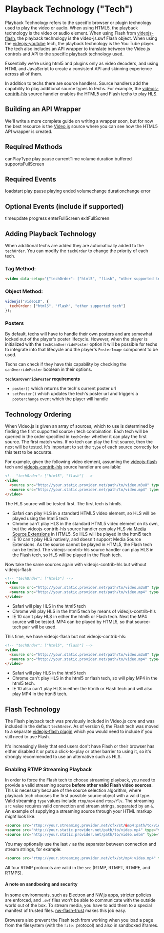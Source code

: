 # Playback Technology ("Tech")

Playback Technology refers to the specific browser or plugin technology used to play the video or audio. When using HTML5, the playback technology is the video or audio element. When using Flash from [videojs-flash][flash], the playback technology is the video-js.swf Flash object. When using the [videojs-youtube][youtube] tech, the playback technology is the You Tube player. The tech also includes an API wrapper to translate between the Video.js controls and API to the specific playback technology used.

Essentially we're using html5 and plugins only as video decoders, and using HTML and JavaScript to create a consistent API and skinning experience across all of them.

In addition to techs there are source handlers. Source handlers add the capability to play additional source types to techs. For example, the [videojs-contrib-hls][hls] source handler enables the HTML5 and Flash techs to play HLS.

## Building an API Wrapper

We'll write a more complete guide on writing a wrapper soon, but for now the best resource is the [Video.js](https://github.com/videojs/video.js/tree/master/src/js/tech) source where you can see how the HTML5 API wrapper is created.

## Required Methods

canPlayType
play
pause
currentTime
volume
duration
buffered
supportsFullScreen

## Required Events

loadstart
play
pause
playing
ended
volumechange
durationchange
error

## Optional Events (include if supported)

timeupdate
progress
enterFullScreen
exitFullScreen

## Adding Playback Technology

When additional techs are added they are automatically added to the `techOrder`. You can modify the `techOrder` to change the priority of each tech.

### Tag Method:

```html
<video data-setup='{"techOrder": ["html5", "flash", "other supported tech"]}'>
```

### Object Method:

```js
videojs("videoID", {
  techOrder: ["html5", "flash", "other supported tech"]
});
```

### Posters

By default, techs will have to handle their own posters and are somewhat locked out of the player's poster lifecycle. 
However, when the player is initialized with the `techCanOverridePoster` option 
it will be possible for techs to integrate into that lifecycle  and the player's `PosterImage` component to be used.

Techs can check if they have this capability by checking the `canOverridePoster` boolean in their options. 

**`techCanOverridePoster` requirements**

* `poster()` which returns the tech's current poster url
* `setPoster()` which updates the tech's poster url and triggers a `posterchange` event
  which the player will handle

## Technology Ordering

When Video.js is given an array of sources, which to use is determined by finding the first supported source / tech combination. Each tech will be queried in the order specified in `techOrder` whether it can play the first source. The first match wins. If no tech can play the first source, then the next will be tested. It's important to set the `type` of each source correctly for this test to be accurate.

For example, given the following video element, assuming the [videojs-flash][flash] tech and [videojs-contrib-hls][hls] source handler are available:

```html
<!-- "techOrder": ["html5", "flash"] -->
<video
  <source src="http://your.static.provider.net/path/to/video.m3u8" type="application/x-mpegURL">
  <source src="http://your.static.provider.net/path/to/video.mp4" type="video/mp4">
</video>
```

The HLS source will be tested first. The first tech is html5.

* Safari can play HLS in a standard HTML5 video element, so HLS will be played using the html5 tech
* Chrome can't play HLS in the standard HTML5 video element on its own, but the videojs-contrib-hls source handler _can_ play HLS via [Media Source Extensions][mse] in HTML5. So HLS will be played in the html5 tech
* IE 10 can't play HLS natively, and doesn't support Media Source Extensions. As the source cannot be played in HTML5, the Flash tech can be tested. The videojs-contrib-hls source handler can play HLS in the Flash tech, so HLS will be played in the Flash tech.

Now take the same sources again with videojs-contrib-hls but without videojs-flash:

```html
<!-- "techOrder": ["html5"] -->
<video
  <source src="http://your.static.provider.net/path/to/video.m3u8" type="application/x-mpegURL">
  <source src="http://your.static.provider.net/path/to/video.mp4" type="video/mp4">
</video>
```

* Safari will play HLS in the html5 tech
* Chrome will play HLS in the html5 tech by means of videojs-contrib-hls
* IE 10 can't play HLS in either the html5 or Flash tech. Next the MP4 source will be tested. MP4 can be played by HTML5, so that source-tech pair will be used.

This time, we have videojs-flash but not videojs-contrib-hls:

```html
<!-- "techOrder": ["html5", "flash"] -->
<video
  <source src="http://your.static.provider.net/path/to/video.m3u8" type="application/x-mpegURL">
  <source src="http://your.static.provider.net/path/to/video.mp4" type="video/mp4">
</video>
```

* Safari will play HLS in the html5 tech
* Chrome can't play HLS in the html5 or flash tech, so will play MP4 in the html5 tech.
* IE 10 also can't play HLS in either the html5 or Flash tech and will also play MP4 in the html5 tech.

## Flash Technology

The Flash playback tech was previously included in Video.js core and was included in the default `techOrder`. As of version 6, the Flash tech was moved to a separate [videojs-flash plugin][flash] which you would need to include if you still need to use Flash.

It's increasingly likely that end users don't have Flash or their browser has either disabled it or puts a click-to-play or other barrier to using it, so it's strongly recommended to use an alternative such as HLS.

### Enabling RTMP Streaming Playback

In order to force the Flash tech to choose streaming playback, you need to provide a valid streaming source **before other valid Flash video sources**. This is necessary because of the source selection algorithm, where playback tech chooses the first possible source object with a valid type. Valid streaming `type` values include `rtmp/mp4` and `rtmp/flv`. The streaming `src` value requires valid connection and stream strings, separated by an `&`. An example of supplying a streaming source through your HTML markup might look like:

```html
<source src="rtmp://your.streaming.provider.net/cfx/st/&mp4:path/to/video.mp4" type="rtmp/mp4">
<source src="http://your.static.provider.net/path/to/video.mp4" type="video/mp4">
<source src="http://your.static.provider.net/path/to/video.webm" type="video/webm">
```

You may optionally use the last `/` as the separator between connection and stream strings, for example:

```html
<source src="rtmp://your.streaming.provider.net/cfx/st/mp4:video.mp4" type="rtmp/mp4">
```

All four RTMP protocols are valid in the `src` (RTMP, RTMPT, RTMPE, and RTMPS).

#### A note on sandboxing and security

In some environments, such as Electron and NW.js apps, stricter policies are enforced, and `.swf` files won’t be able to communicate with the outside world out of the box. To stream media, you have to add them to a special manifest of trusted files. [nw-flash-trust](https://github.com/szwacz/nw-flash-trust) makes this job easy.

Browsers also prevent the Flash tech from working when you load a page from the filesystem (with the `file:` protocol) and also in sandboxed iframes.

[flash]: https://github.com/videojs/videojs-flash

[hls]: https://github.com/videojs/videojs-contrib-hls

[mse]: https://en.wikipedia.org/wiki/Media_Source_Extensions

[youtube]: https://github.com/videojs/videojs-youtube
